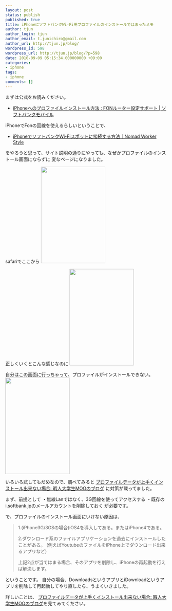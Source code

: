 ```yaml
---
layout: post
status: publish
published: true
title: iPhoneにソフトバンクWi-Fi用プロファイルのインストールではまったメモ
author: tjun
author_login: tjun
author_email: t.junichiro@gmail.com
author_url: http://tjun.jp/blog/
wordpress_id: 598
wordpress_url: http://tjun.jp/blog/?p=598
date: 2010-09-09 05:15:34.000000000 +09:00
categories:
- iphone
tags:
- iphone
comments: []
---
```

まずは公式をお読みください。
<ul>
	<li><a href="http://mb.softbank.jp/mb/support/fon/iphone/profile/">iPhoneへのプロファイルインストール方法 : FONルーター設定サポート | ソフトバンクモバイル</a></li>
</ul>


iPhoneでFonの回線を使えるらしいということで、
<ul>
	<li><a href="http://www.nw-style.com/2010/09/wi-fi.html">iPhoneでソフトバンクWi-Fiスポットに接続する方法｜Nomad Worker Style</a></li>
</ul>



をやろうと思って、サイト説明の通りにやっても、なぜかプロファイルのインストール画面にならずに
変なページになりました。

safariでここから
<a href="http://tjun.jp/blog/wp-content/uploads/2010/09/p_480_320_BC1CFFA2-149A-4865-AFF7-6136AE091F98.jpeg"><img src="http://tjun.jp/blog/wp-content/uploads/2010/09/p_480_320_BC1CFFA2-149A-4865-AFF7-6136AE091F98-200x300.jpg" alt="" title="インストールの前" width="200" height="300" class="aligncenter size-medium wp-image-602" /></a>

正しくいくとこんな感じなのに
<a href="http://tjun.jp/blog/wp-content/uploads/2010/09/p_480_320_B0C86A82-CC1A-4300-97D7-0DCE25D56C18.jpeg"><img src="http://tjun.jp/blog/wp-content/uploads/2010/09/p_480_320_B0C86A82-CC1A-4300-97D7-0DCE25D56C18-200x300.jpg" alt="" title="install画面" width="200" height="300" class="aligncenter size-medium wp-image-603" /></a>


自分はこの画面に行っちゃって、プロファイルがインストールできない。
<a href="http://tjun.jp/blog/wp-content/uploads/2010/09/p_480_320_7E6D8A9F-BE19-4751-9993-038587D583E7.jpeg"><img src="http://tjun.jp/blog/wp-content/uploads/2010/09/p_480_320_7E6D8A9F-BE19-4751-9993-038587D583E7-200x300.jpg" alt="" title="失敗画面" width="200" height="300" class="aligncenter size-medium wp-image-604" /></a>


いろいろ試してもだめなので、調べてみると
<a href="http://kaze-tado.way-nifty.com/moo/2010/08/post.html">プロファイルデータが上手くインストール出来ない場合: 暇人大学生MOOのブログ</a>
に対策が載ってました。

まず、前提として
・無線Lanではなく、3G回線を使ってアクセスする
・既存のi.softbank.jpのメールアカウントを削除しておく
が必要です。

で、プロファイルのインストール画面にいけない原因は、


<blockquote>1.(iPhone3G/3GSの場合)iOS4を導入してある。またはiPhone4である。

2.ダウンロード系のファイルアプリケーションを過去にインストールしたことがある。
(例えばYoutubeのファイルをiPhone上でダウンロード出来るアプリなど)

上記2点が当てはまる場合、そのアプリを削除し、iPhoneの再起動を行えば解決します。
</blockquote>

ということです。
自分の場合、DownloadsというアプリとiDownloadというアプリを削除して再起動してやり直したら、うまくいきました。

詳しいことは、
<a href="http://kaze-tado.way-nifty.com/moo/2010/08/post.html">プロファイルデータが上手くインストール出来ない場合: 暇人大学生MOOのブログ</a>を見てみてください。
